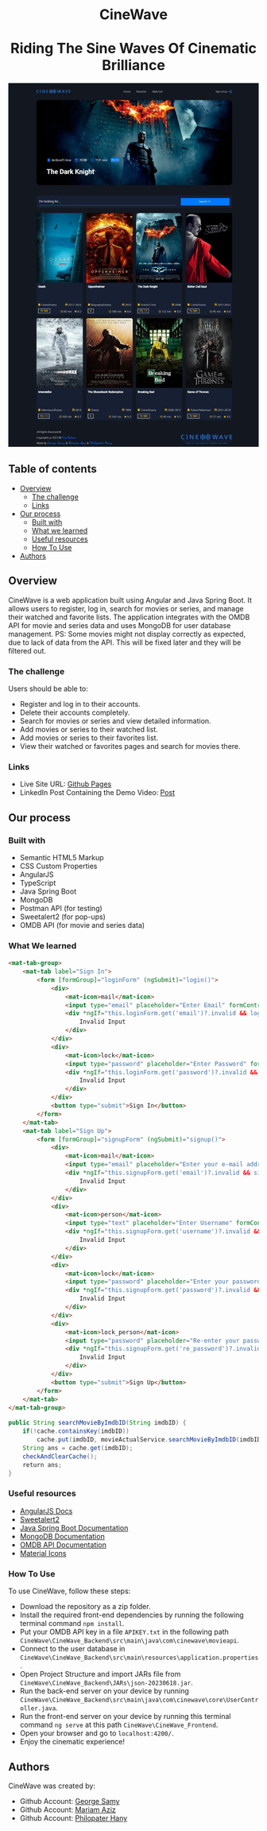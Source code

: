 <h1 align="center">
    CineWave
    <br />
    <br />
    Riding The Sine Waves Of Cinematic Brilliance
</h1>

![Preview](./design/desktop-preview.jpg)

## Table of contents

-   [Overview](#overview)
    -   [The challenge](#the-challenge)
    -   [Links](#links)
-   [Our process](#our-process)
    -   [Built with](#built-with)
    -   [What we learned](#what-we-learned)
    -   [Useful resources](#useful-resources)
    -   [How To Use](#how-to-use)
-   [Authors](#authors)

## Overview

CineWave is a web application built using Angular and Java Spring Boot. It allows users to register, log in, search for movies or series, and manage their watched and favorite lists. The application integrates with the OMDB API for movie and series data and uses MongoDB for user database management.
PS: Some movies might not display correctly as expected, due to lack of data from the API. This will be fixed later and they will be filtered out.

### The challenge

Users should be able to:

-   Register and log in to their accounts.
-   Delete their accounts completely.
-   Search for movies or series and view detailed information.
-   Add movies or series to their watched list.
-   Add movies or series to their favorites list.
-   View their watched or favorites pages and search for movies there.

### Links

-   Live Site URL: [Github Pages](https://philopaterhany.github.io/CineWave/)
-   LinkedIn Post Containing the Demo Video: [Post]()

## Our process

### Built with

-   Semantic HTML5 Markup
-   CSS Custom Properties
-   AngularJS
-   TypeScript
-   Java Spring Boot
-   MongoDB
-   Postman API (for testing)
-   Sweetalert2 (for pop-ups)
-   OMDB API (for movie and series data)

### What We learned

```html
<mat-tab-group>
    <mat-tab label="Sign In">
        <form [formGroup]="loginForm" (ngSubmit)="login()">
            <div>
                <mat-icon>mail</mat-icon>
                <input type="email" placeholder="Enter Email" formControlName="email">
                <div *ngIf="this.loginForm.get('email')?.invalid && loginClicked" class="input-error">
                    Invalid Input
                </div>
            </div>
            <div>
                <mat-icon>lock</mat-icon>
                <input type="password" placeholder="Enter Password" formControlName="password">
                <div *ngIf="this.loginForm.get('password')?.invalid && loginClicked" class="input-error">
                    Invalid Input
                </div>
            </div>
            <button type="submit">Sign In</button>
        </form>
    </mat-tab>
    <mat-tab label="Sign Up">
        <form [formGroup]="signupForm" (ngSubmit)="signup()">
            <div>
                <mat-icon>mail</mat-icon>
                <input type="email" placeholder="Enter your e-mail address" formControlName="email">
                <div *ngIf="this.signupForm.get('email')?.invalid && signUpClicked" class="input-error">
                    Invalid Input
                </div>
            </div>
            <div>
                <mat-icon>person</mat-icon>
                <input type="text" placeholder="Enter Username" formControlName="username">
                <div *ngIf="this.signupForm.get('username')?.invalid && signUpClicked" class="input-error">
                    Invalid Input
                </div>
            </div>
            <div>
                <mat-icon>lock</mat-icon>
                <input type="password" placeholder="Enter your password (minimum 6 characters)" formControlName="password">
                <div *ngIf="this.signupForm.get('password')?.invalid && signUpClicked" class="input-error">
                    Invalid Input
                </div>
            </div>
            <div>
                <mat-icon>lock_person</mat-icon>
                <input type="password" placeholder="Re-enter your password" formControlName="re_password">
                <div *ngIf="this.signupForm.get('re_password')?.invalid && signUpClicked" class="input-error">
                    Invalid Input
                </div>
            </div>
            <button type="submit">Sign Up</button>
        </form>
    </mat-tab>
</mat-tab-group>
```

```java
public String searchMovieByImdbID(String imdbID) {
    if(!cache.containsKey(imdbID))
        cache.put(imdbID, movieActualService.searchMovieByImdbID(imdbID));
    String ans = cache.get(imdbID);
    checkAndClearCache();
    return ans;
}
```

### Useful resources

-   [AngularJS Docs](https://angular.io/docs)
-   [Sweetalert2](https://sweetalert2.github.io/)
-   [Java Spring Boot Documentation](https://spring.io/projects/spring-boot)
-   [MongoDB Documentation](https://www.mongodb.com/docs/)
-   [OMDB API Documentation](https://www.omdbapi.com/)
-   [Material Icons](https://developers.google.com/fonts/docs/material_icons)

### How To Use

To use CineWave, follow these steps:
-   Download the repository as a zip folder.
-   Install the required front-end dependencies by running the following terminal command `npm install`.
-   Put your OMDB API key in a file `APIKEY.txt` in the following path `CineWave\CineWave_Backend\src\main\java\com\cinewave\movieapi`.
-   Connect to the user database in `CineWave\CineWave_Backend\src\main\resources\application.properties`.
-   Open Project Structure and import JARs file from `CineWave\CineWave_Backend\JARs\json-20230618.jar`.
-   Run the back-end server on your device by running `CineWave\CineWave_Backend\src\main\java\com\cinewave\core\UserController.java`.
-   Run the front-end server on your device by running this terminal command `ng serve` at this path `CineWave\CineWave_Frontend`.
-   Open your browser and go to `localhost:4200/`.
-   Enjoy the cinematic experience!

## Authors

CineWave was created by:
-   Github Account: [George Samy](https://github.com/GeorgeBeshay)
-   Github Account: [Mariam Aziz](https://github.com/MariamAziz0)
-   Github Account: [Philopater Hany](https://github.com/PhilopaterHany)
